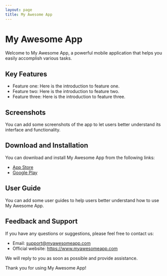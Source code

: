 ```yaml
---
layout: page
title: My Awesome App
---
```


# My Awesome App

Welcome to My Awesome App, a powerful mobile application that helps you easily accomplish various tasks.

## Key Features

- Feature one: Here is the introduction to feature one.
- Feature two: Here is the introduction to feature two.
- Feature three: Here is the introduction to feature three.

## Screenshots

You can add some screenshots of the app to let users better understand its interface and functionality.

## Download and Installation

You can download and install My Awesome App from the following links:

- [App Store](https://itunes.apple.com/app/my-awesome-app/id123456789)
- [Google Play](https://play.google.com/store/apps/details?id=com.myawesomeapp)

## User Guide

You can add some user guides to help users better understand how to use My Awesome App.

## Feedback and Support

If you have any questions or suggestions, please feel free to contact us:

- Email: support@myawesomeapp.com
- Official website: https://www.myawesomeapp.com

We will reply to you as soon as possible and provide assistance.

Thank you for using My Awesome App!
